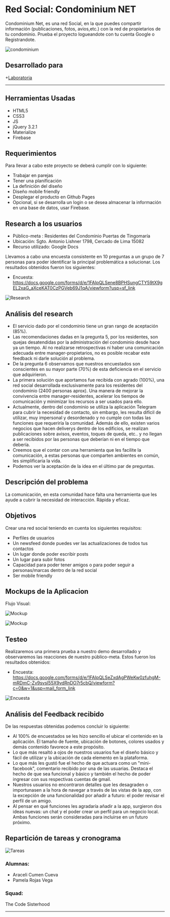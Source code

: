 # Red Social: Condominium NET

Condominium Net, es una red Social, en la que puedes compartir información (publicaciones, fotos, avios,etc.) con la red de propietarios de  tu condominio. Prueba el proyecto logueandote con tu cuenta Google o Registrandote.

![condominium](https://user-images.githubusercontent.com/32307611/36379364-42c57294-154c-11e8-9e08-26275990acd4.PNG)

## Desarrollado para 
+[Laboratoria](http://laboratoria.la)
***

## Herramientas Usadas

- HTML5
- CSS3
- JS
- jQuery 3.2.1
- Materialize
- Firebase

## Requerimientos

Para llevar a cabo este proyecto se deberá cumplir con lo siguiente:

- Trabajar en parejas
- Tener una planificación
- La definición del diseño
- Diseño mobile friendly
- Desplegar el producto en Github Pages
- Opcional, si se desarrolla un login o se desea almacenar la información en una base de datos, usar Firebase.

## Research a los usuarios

- Público-meta : Residentes del Condominio Puertas de Tingomaría
- Ubicación: Sgto. Antonio Lishner 1798, Cercado de Lima 15082
- Recurso utilizado: Google Docs

Llevamos a cabo una encuesta consistente en 10 preguntas a un grupo de 7 personas para poder identificar la principal problemática a solucionar. Los resultados obtenidos fueron los siguientes:

- Encuesta: https://docs.google.com/forms/d/e/1FAIpQLSene8BPHSungCTY59tX9gEL2xaG_aXceKAT0CzPGVeb69J1qA/viewform?usp=sf_link

![Research](assets/images/encuestas.png)

## Análisis del research

  - El servicio dado por el condominio tiene un gran rango de aceptación (85%).
  - Las recomendaciones dadas en la pregunta 5, por los residentes, son quejas desatendidas por la administración del condominio desde hace ya un tiempo. Al no realizarse retrospectivas ni haber una comunicación adecuada entre manager-propietarios, no es posible recabar este feedback ni darle solución al problema.
  - De la pregunta 6 observamos que nuestros encuestados son conscientes en su mayor parte (70%) de esta deficiencia en el servicio que adquirieron.
  - La primera solución que aportamos fue recibida con agrado (100%), una red social desarrollada exclusivamente para los residentes del condominio (2400 personas aprox). Una manera de mejorar la convivencia entre manager-residentes, acelerar los tiempos de comunicación y minimizar los recursos a ser usados para ello.
  - Actualmente, dentro del condominio se utiliza la aplicación Telegram para cubrir la necesidad de contacto, sin embargo, les resulta difícil de utilizar, muy impersonal y desordenado y no cumple con todas las funciones que requeriría la comunidad. Además de ello, existen varios negocios que hacen deliverys dentro de los edificios, se realizan publicaciones sobre avisos, eventos, toques de queda, etc.. y no llegan a ser recibidos por las personas que deberían ni en el tiempo que debería.
  - Creemos que el contar con una herramienta que les facilite la comunicación, a estas personas que comparten ambientes en común, les simplificaria la vida.
  - Podemos ver la aceptación de la idea en el último par de  preguntas.

## Descripción del problema
  La comunicación, en esta comunidad hace falta una herramienta que les ayude a cubrir la necesidad de interacción. Rápida y eficaz.

## Objetivos

Crear una red social teniendo en cuenta los siguientes requisitos:

  - Perfiles de usuarios
  - Un newsfeed donde puedes ver las actualizaciones de todos tus contactos
  - Un lugar donde poder escribir posts
  - Un lugar para subir fotos
  - Capacidad para poder tener amigos o para poder seguir a personas/marcas dentro de la red social
  - Ser mobile friendly

## Mockups de la Aplicacion

Flujo Visual:

![Mockup](assets/images/mockup-principal.png)

![Mockup](assets/images/menu-hamburguesa.png)

## Testeo
Realizaremos una primera prueba a nuestro demo desarrollado y observaremos las reacciones de nuestro público-meta. Estos fueron los resultados obtenidos:

- Encuesta: https://docs.google.com/forms/d/e/1FAIpQLSeZxdAgPWeKw0zfuhgM-mRDmC-Zv9svsI55X9vdRnDO7r5cbQ/viewform?c=0&w=1&usp=mail_form_link

![Encuesta](assets/images/fireshot.png)

## Análisis del Feedback recibido

De las respuestas obtenidas podemos concluir lo siguiente: 

- Al 100% de encuestados se les hizo sencillo el ubicar el contenido en la aplicación. El tamaño de fuente, ubicación de botones, colores usados y demás contenido favorece a este propósito.
- Lo que más resaltó a ojos de nuestros usuarios fue el diseño básico y fácil de utilizar y la ubicación de cada elemento en la plataforma.
- Lo que más les gustó fue el hecho de que actuara como un "mini-facebook", comentario recibido por una de las usuarias. Destaca el hecho de que sea funcional y básico y también el hecho de poder ingresar con sus respectivas cuentas de gmail.
- Nuestros usuarios no encontraron detalles que les desagraden o importunasen a la hora de navegar a través de las vistas de la app, con la excepción de una funcionalidad por añadir a futuro: el poder revisar el perfil de un amigo.
- Al pensar en qué funciones les agradaría añadir a la app, surgieron dos ideas nuevas: un chat y el poder crear un perfil para un negocio local. Ambas funciones serán consideradas para incluirse en un futuro próximo. 

## Repartición de tareas y cronograma

![Tareas](assets/images/trello.png)

### Alumnas:
  - Araceli Cumen Cueva
  - Pamela Rojas Vega

### Squad:
The Code Sisterhood
***

